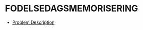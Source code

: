 # FODELSEDAGSMEMORISERING

- [Problem Description](https://open.kattis.com/problems/fodelsedagsmemorisering)